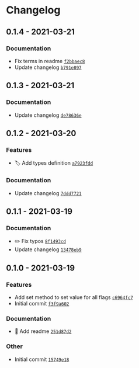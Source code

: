 # Changelog

## 0.1.4 - 2021-03-21

### Documentation

- Fix terms in readme [`f2bbaec8`](https://github.com/AlexxNB/svate/commit/f2bbaec8f6c472e1a4db1e0d30767683fad80165)
- Update changelog [`b791e897`](https://github.com/AlexxNB/svate/commit/b791e897e9141089fc5b301559cb052a4b8e261b)

## 0.1.3 - 2021-03-21

### Documentation

- Update changelog [`de78636e`](https://github.com/AlexxNB/svate/commit/de78636e37cfbfe72a38410b94287c66bd0d0f46)

## 0.1.2 - 2021-03-20

### Features

- 🏷️ Add types definition [`a7923fdd`](https://github.com/AlexxNB/svate/commit/a7923fddc5d19931fd352fa70693e94fed49d559)

### Documentation

- Update changelog [`7ddd7721`](https://github.com/AlexxNB/svate/commit/7ddd7721dba01471edbd313c4bcad0644bf7504e)

## 0.1.1 - 2021-03-19

### Documentation

- ✏️ Fix typos [`8f1493cd`](https://github.com/AlexxNB/svate/commit/8f1493cd445672e239132017ba1c985f090c4ce8)
- Update changelog [`13478eb9`](https://github.com/AlexxNB/svate/commit/13478eb975f27b81cffad94d47f84ed1135104ab)

## 0.1.0 - 2021-03-19

### Features

- Add set method to set value for all flags [`c6964fc7`](https://github.com/AlexxNB/svate/commit/c6964fc76232bc3db8d29cb53ad5d4371419fd7b)
- Initial commit [`f3f9a602`](https://github.com/AlexxNB/svate/commit/f3f9a602e364e360bef10ebfc8494eecd75d12e3)

### Documentation

- 📝 Add readme [`251d87d2`](https://github.com/AlexxNB/svate/commit/251d87d24609f0a580c8f8b4647c1603e7efe3b8)

### Other

- Initial commit [`15749e18`](https://github.com/AlexxNB/svate/commit/15749e18dd85ed8f0e4af7fe634dc0e0b3b805db)